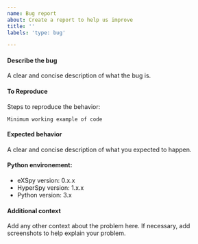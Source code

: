 ```yaml
---
name: Bug report
about: Create a report to help us improve
title: ''
labels: 'type: bug'

---
```


#### Describe the bug
A clear and concise description of what the bug is.

#### To Reproduce
Steps to reproduce the behavior:
```
Minimum working example of code
```

#### Expected behavior
A clear and concise description of what you expected to happen.

#### Python environement:
 - eXSpy version: 0.x.x
 - HyperSpy version: 1.x.x
 - Python version: 3.x

#### Additional context
Add any other context about the problem here. If necessary, add screenshots to help explain your problem.
